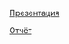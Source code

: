 ﻿[Презентация](https://github.com/Ottrer19/RockAmRing2020/blob/master/docs/Presentation.pptx)

[Отчёт](https://github.com/Ottrer19/RockAmRing2020/blob/master/docs/Report.pdf)
